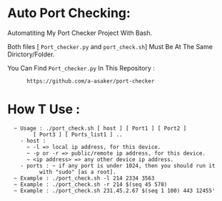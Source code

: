 # Auto Port Checking:
  Automatiting My Port Checker Project With Bash.

  Both files [ `Port_checker.py` and `port_check.sh`] Must Be At The Same Dirictory/Folder.

  You Can Find `Port_checker.py` In This Repository :
          
          https://github.com/a-asaker/port-checker

# How T Use : 
      
      ~ Usage : ./port_check.sh [ host ] [ Port1 ] [ Port2 ]
            [ Port3 ] [ Ports_list1 ] ..
        - host : 
          ~ -l => local ip address, for this device.
          ~ -p or -r => public/remote ip address, for this device.
          ~ <ip address> => any other device ip address.
        - ports : ~ if any port is under 1024, then you should run it 
              with "sudo" [as a root].
      ~ Example : ./port_check.sh -l 214 2334 3563
      ~ Example : ./port_check.sh -r 214 $(seq 45 578)
      ~ Example : ./port_check.sh 231.45.2.67 $(seq 1 100) 443 12455'
